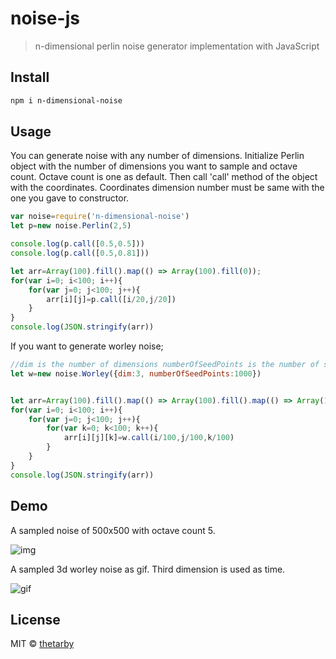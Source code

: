 # noise-js

> n-dimensional perlin noise generator implementation with JavaScript

## Install

```bash
npm i n-dimensional-noise
```

## Usage
You can generate noise with any number of dimensions. Initialize Perlin object with the number of dimensions 
you want to sample and octave count. Octave count is one as default. Then call 'call' method of the object
with the coordinates. Coordinates dimension number must be same with the one you gave to constructor.
```jsx
var noise=require('n-dimensional-noise')
let p=new noise.Perlin(2,5)

console.log(p.call([0.5,0.5]))
console.log(p.call([0.5,0.81]))

let arr=Array(100).fill().map(() => Array(100).fill(0));
for(var i=0; i<100; i++){
	for(var j=0; j<100; j++){
		arr[i][j]=p.call([i/20,j/20])
	}
}
console.log(JSON.stringify(arr))

```

If you want to generate worley noise;
```jsx
//dim is the number of dimensions numberOfSeedPoints is the number of sampled points in worley noise. Its default is 100.
let w=new noise.Worley({dim:3, numberOfSeedPoints:1000})


let arr=Array(100).fill().map(() => Array(100).fill().map(() => Array(100).fill(0)));
for(var i=0; i<100; i++){
	for(var j=0; j<100; j++){
		for(var k=0; k<100; k++){
			arr[i][j][k]=w.call(i/100,j/100,k/100)
		}
	}
}
console.log(JSON.stringify(arr))

```

## Demo
A sampled noise of 500x500 with octave count 5.

![img](https://i.ibb.co/CMY5GTR/noise.jpg)

A sampled 3d worley noise as gif. Third dimension is used as time.

![gif](https://i.ibb.co/3NLpDrM/ezgif-com-optimize.gif)

## License

MIT © [thetarby](https://github.com/thetarby)
